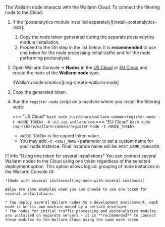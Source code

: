 The Wallarm node interacts with the Wallarm Cloud. To connect the filtering node to the Cloud:

1. If the [postanalytics module installed separately][install-postanalytics-instr]:

    1. Copy the node token generated during the separate postanalytics module installation.
    1. Proceed to the 5th step in the list below. It is **recommended** to use one token for the node processing initial traffic and for the node performing postanalysis.
1. Open Wallarm Console → **Nodes** in the [US Cloud](https://us1.my.wallarm.com/nodes) or [EU Cloud](https://my.wallarm.com/nodes) and create the node of the **Wallarm node** type.

    ![Wallarm node creation][img-create-wallarm-node]
1. Copy the generated token.
1. Run the `register-node` script on a machine where you install the filtering node:
    
    === "US Cloud"
        ``` bash
        sudo /usr/share/wallarm-common/register-node -t <NODE_TOKEN> -H us1.api.wallarm.com
        ```
    === "EU Cloud"
        ``` bash
        sudo /usr/share/wallarm-common/register-node -t <NODE_TOKEN>
        ```
    
    * `<NODE_TOKEN>` is the copied token value.
    * You may add `-n <HOST_NAME>` parameter to set a custom name for your node instance. Final instance name will be: `HOST_NAME_NodeUUID`.

!!! info "Using one token for several installations"
    You can connect several Wallarm nodes to the Cloud using one token regardless of the selected deployment option. This option allows logical grouping of node instances in the Wallarm Console UI:

    ![Node with several instances][img-node-with-several-instances]
    
    Below are some examples when you can choose to use one token for several installations:

    * You deploy several Wallarm nodes to a development environment, each node is on its own machine owned by a certain developer
    * The nodes for initial traffic processing and postanalytics modules are installed on separate servers - it is **recommended** to connect these modules to the Wallarm Cloud using the same node token
